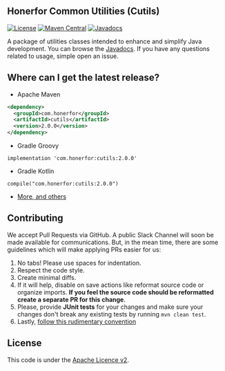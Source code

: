 ## Honerfor Common Utilities (Cutils)
[![License](https://img.shields.io/github/license/honerfor/cutils)](#License)
[![Maven Central](https://img.shields.io/maven-central/v/com.honerfor/cutils)](https://search.maven.org/artifact/com.honerfor/cutils)
[![Javadocs](https://javadoc.io/badge/com.honerfor/cutils.svg?color=brown)](https://javadoc.io/doc/com.honerfor/cutils)

A package of utilities classes intended to enhance and simplify Java development. You can browse the [Javadocs](https://javadoc.io/doc/com.honerfor/cutils). If you have any questions related to usage, simple open an issue.

## Where can I get the latest release? 
- Apache Maven
```xml
<dependency>
  <groupId>com.honerfor</groupId>
  <artifactId>cutils</artifactId>
  <version>2.0.0</version>
</dependency> 
```
- Gradle Groovy
```
implementation 'com.honerfor:cutils:2.0.0'
```
- Gradle Kotlin
```
compile("com.honerfor:cutils:2.0.0")
```
- [More, and others](https://search.maven.org/artifact/com.honerfor/cutils)

## Contributing
We accept Pull Requests via GitHub. A public Slack Channel will soon be made available for communications.
But, in the mean time, there are some guidelines which will make applying PRs easier for us:

1. No tabs! Please use spaces for indentation.
2. Respect the code style.
3. Create minimal diffs.
4. If it will help, disable on save actions like reformat source code or organize imports. **If you feel the source code should be reformatted create a separate PR for this change**.
5. Please, provide **JUnit tests** for your changes and make sure your changes don't break any existing tests by running `mvn clean test`.
6. Lastly, [follow this rudimentary convention](https://blog.jasonmeridth.com/posts/do-not-issue-pull-requests-from-your-master-branch/)

## License

This code is under the [Apache Licence v2](https://github.com/Honerfor/Common/blob/master/LICENSE).
